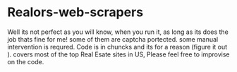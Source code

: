 # Realors-web-scrapers
Well its not perfect as you will know, when you run it, as long as its does the job thats fine for me! 
some of them are captcha portected. some manual intervention is requred.
Code is in chuncks and its for a reason (figure it out ).
covers most of the top Real Esate sites in US, 
Please feel free to improvise on the code.

